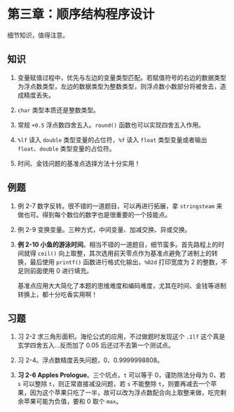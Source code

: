 # 第三章：顺序结构程序设计

细节知识，值得注意。

## 知识

1. 变量赋值过程中，优先与左边的变量类型匹配。若赋值符号的右边的数据类型为浮点数类型，左边的数据类型为整数类型，则浮点数小数部分将被舍去，造成精度丢失。

2. `char` 类型本质还是整数类型。

3. 常规 `+0.5` 浮点数四舍五入。`round()` 函数也可以实现四舍五入作用。

4. `%lf` 读入 `double` 类型变量的占位符，`%f` 读入 `float` 类型变量或者输出 `float`、`double` 类型变量的占位符。

5. 时间、金钱问题的基准点选择方法十分实用！

## 例题

1. 例 2-7 数字反转。很不错的一道题目，可以再进行拓展，拿 `stringsteam` 来做也可。得到每个数位的数字也是很重要的一个技能点。

2. 例 2-9 变换变量。三种方式，中间变量、加减交换、异或交换。

3. **例 2-10 小鱼的游泳时间**。相当不错的一道题目，细节蛮多。首先路程上的时间就得 `ceil()` 向上取整，其次选用前天零点作为基准点避免了进制上的转换，最后使用 `printf()` 函数进行格式化输出，`%02d` 打印宽度为 2 的整数，不足则前面使用 0 进行填充。

    基准点应用大大简化了本题的思维难度和编码难度，尤其在时间、金钱等进制转换上，都十分吃香实用啊！

## 习题

1. 习 2-2 求三角形面积。海伦公式的应用，不过做题时发现这个 `.1lf` 这个真是玄学四舍五入...反而加了 0.05 后还过不去第一个测试点。

2. 习 2-4。浮点数精度丢失问题，0、0.9999998808。

3. **习 2-6 Apples Prologue**。三个坑点，`t` 可以等于 0，谨防除法分母为 0，若 `s` 可以整除 `t`，则正常直接减没问题，若 `s` 不能整除 `t`，则要再减去一个苹果，因为这个苹果只吃了一半，故可以改为浮点数配合向上取整来做，吃完剩余苹果可能为负值，要和 0 取个 `max`。

    
